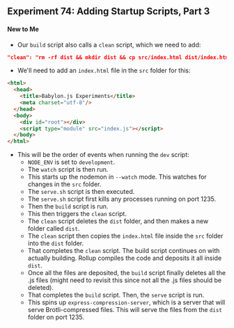 ## Experiment 74: Adding Startup Scripts, Part 3

#### New to Me
- Our `build` script also calls a `clean` script, which we need to add:
```json
"clean": "rm -rf dist && mkdir dist && cp src/index.html dist/index.html",
```
- We'll need to add an `index.html` file in the `src` folder for this:
```html
<html>
  <head>
    <title>Babylon.js Experiments</title>
    <meta charset="utf-8"/>
  </head>
  <body>
    <div id="root"></div>
    <script type="module" src="index.js"></script>
  </body>
</html>
```
- This will be the order of events when running the `dev` script:
  - `NODE_ENV` is set to `development`.
  - The `watch` script is then run.
  - This starts up the nodemon in `--watch` mode. This watches for changes in the `src` folder.
  - The `serve.sh` script is then executed.
  - The `serve.sh` script first kills any processes running on port 1235.
  - Then the `build` script is run.
  - This then triggers the `clean` script.
  - The `clean` script deletes the `dist` folder, and then makes a new folder called `dist`.
  - The `clean` script then copies the `index.html` file inside the `src` folder into the `dist` folder.
  - That completes the `clean` script. The build script continues on with actually building. Rollup compiles the code and deposits it all inside `dist`.
  - Once all the files are deposited, the `build` script finally deletes all the .js files (might need to revisit this since not all the .js files should be deleted).
  - That completes the `build` script. Then, the `serve` script is run.
  - This spins up `express-compression-server`, which is a server that will serve Brotli-compressed files. This will serve the files from the `dist` folder on port 1235.